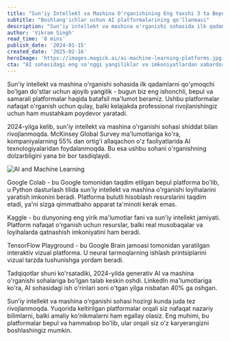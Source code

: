 ```yaml
---
title: "Sun'iy Intellekt va Mashina O'rganishining Eng Yaxshi 3 ta Bepul Platformasi"
subtitle: "Boshlang'ichlar uchun AI platformalarining qo'llanmasi"
description: "Sun'iy intellekt va mashina o'rganishi sohasida ilk qadamlarni qo'ymoqchi bo'lganlar uchun Google Colab, Kaggle va TensorFlow Playground kabi eng ishonchli va bepul platformalar haqida batafsil ma'lumot beriladi. Ushbu platformalar orqali nazariy bilimlar va amaliy ko'nikmalarni egallash mumkin."
author: 'Vikram Singh'
read_time: '8 mins'
publish_date: '2024-01-15'
created_date: '2025-02-16'
heroImage: 'https://images.magick.ai/ai-machine-learning-platforms.jpg'
cta: "AI sohasidagi eng so'nggi yangiliklar va imkoniyatlardan xabardor bo'lish uchun bizni LinkedIn'da kuzatib boring!"
---
```


Sun'iy intellekt va mashina o'rganishi sohasida ilk qadamlarni qo'ymoqchi bo'lgan do'stlar uchun ajoyib yangilik - bugun biz eng ishonchli, bepul va samarali platformalar haqida batafsil ma'lumot beramiz. Ushbu platformalar nafaqat o'rganish uchun qulay, balki kelajakda professional rivojlanishingiz uchun ham mustahkam poydevor yaratadi.

2024-yilga kelib, sun'iy intellekt va mashina o'rganishi sohasi shiddat bilan rivojlanmoqda. McKinsey Global Survey ma'lumotlariga ko'ra, kompaniyalarning 55% dan ortig'i allaqachon o'z faoliyatlarida AI texnologiyalaridan foydalanmoqda. Bu esa ushbu sohani o'rganishning dolzarbligini yana bir bor tasdiqlaydi.

![AI and Machine Learning](https://i.magick.ai/IMAGE/1738406182100_magick_img.webp)

Google Colab - bu Google tomonidan taqdim etilgan bepul platforma bo'lib, u Python dasturlash tilida sun'iy intellekt va mashina o'rganishi loyihalarini yaratish imkonini beradi. Platforma bulutli hisoblash resurslarini taqdim etadi, ya'ni sizga qimmatbaho apparat ta'minoti kerak emas.

Kaggle - bu dunyoning eng yirik ma'lumotlar fani va sun'iy intellekt jamiyati. Platform nafaqat o'rganish uchun resurslar, balki real musobaqalar va loyihalarda qatnashish imkoniyatini ham beradi.

TensorFlow Playground - bu Google Brain jamoasi tomonidan yaratilgan interaktiv vizual platforma. U neural tarmoqlarning ishlash printsiplarini vizual tarzda tushunishga yordam beradi.

Tadqiqotlar shuni ko'rsatadiki, 2024-yilda generativ AI va mashina o'rganishi sohalariga bo'lgan talab keskin oshdi. LinkedIn ma'lumotlariga ko'ra, AI sohasidagi ish o'rinlari soni o'tgan yilga nisbatan 40% ga oshgan.

Sun'iy intellekt va mashina o'rganishi sohasi hozirgi kunda juda tez rivojlanmoqda. Yuqorida keltirilgan platformalar orqali siz nafaqat nazariy bilimlarni, balki amaliy ko'nikmalarni ham egallay olasiz. Eng muhimi, bu platformalar bepul va hammabop bo'lib, ular orqali siz o'z karyerangizni boshlashingiz mumkin.